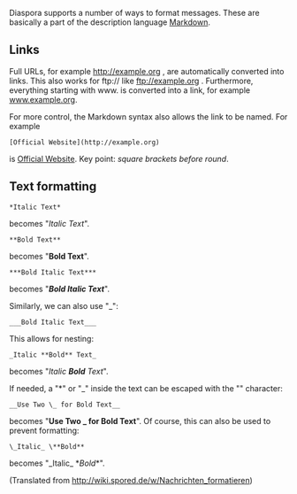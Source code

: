 Diaspora supports a number of ways to format messages. These are basically a part of the description language  [Markdown](http://de.wikipedia.org/wiki/Markdown).

## Links ##
Full URLs, for example http://example.org , are automatically converted into links. This also works for ftp:// like ftp://example.org . Furthermore, everything starting with www. is converted into a link, for example www.example.org.

For more control, the Markdown syntax also allows the link to be named. For example

    [Official Website](http://example.org)

is [Official Website](http://example.org). Key point: _square brackets before round_.

## Text formatting ##
    *Italic Text*
becomes "*Italic Text*".

    **Bold Text**
becomes "**Bold Text**".

    ***Bold Italic Text***
becomes "***Bold Italic Text***".

Similarly, we can also use "\_":

    ___Bold Italic Text___
This allows for nesting:

    _Italic **Bold** Text_
becomes "*Italic **Bold** Text*".

If needed, a "\*" or "\_" inside the text can be escaped with the "\" character:

    __Use Two \_ for Bold Text__
becomes "**Use Two \_ for Bold Text**".
Of course, this can also be used to prevent formatting:

    \_Italic_ \**Bold**
becomes "\_Italic_ \**Bold**".

(Translated from http://wiki.spored.de/w/Nachrichten_formatieren)